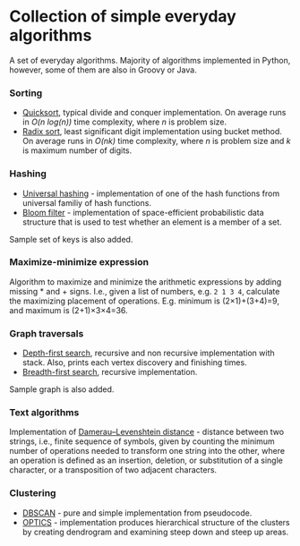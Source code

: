 # Collection of simple everyday algorithms
A set of everyday algorithms. Majority of algorithms implemented in Python, however, some of them are also in Groovy or Java.

### Sorting
- [Quicksort](https://en.wikipedia.org/wiki/Quicksort), typical divide and conquer implementation. On average runs in *O(n log(n))* time complexity, where *n* is problem size.
- [Radix sort](https://en.wikipedia.org/wiki/Radix_sort), least significant digit implementation using bucket method. On average runs in *O(nk)* time complexity, where *n* is problem size and *k* is maximum number of digits.

### Hashing
- [Universal hashing](https://en.wikipedia.org/wiki/Universal_hashing) - implementation of one of the hash functions from universal	familiy of hash functions.
- [Bloom filter](https://en.wikipedia.org/wiki/Bloom_filter) - implementation of space-efficient probabilistic data structure that is used to test whether an element is a member of a set.

Sample set of keys is also added.

### Maximize-minimize expression
Algorithm to maximize and minimize the arithmetic expressions by adding missing * and + signs. I.e., given a list of numbers, e.g. `2 1 3 4`, calculate the maximizing placement of operations. E.g. minimum is (2&#215;1)+(3+4)=9, and maximum is (2+1)&#215;3&#215;4=36.

### Graph traversals
- [Depth-first search](https://en.wikipedia.org/wiki/Depth-first_search), recursive and non recursive implementation with stack. Also, prints each vertex discovery and finishing times.
- [Breadth-first search](https://en.wikipedia.org/wiki/Breadth-first_search), recursive implementation.

Sample graph is also added.

### Text algorithms
Implementation of [Damerau–Levenshtein distance](https://en.wikipedia.org/wiki/Damerau%E2%80%93Levenshtein_distance) - distance between two strings, i.e., finite sequence of symbols, given by counting the minimum number of operations needed to transform one string into the other, where an operation is defined as an insertion, deletion, or substitution of a single character, or a transposition of two adjacent characters.

### Clustering
- [DBSCAN](https://en.wikipedia.org/wiki/DBSCAN) - pure and simple implementation from pseudocode.
- [OPTICS](https://en.wikipedia.org/wiki/OPTICS_algorithm) - implementation produces hierarchical structure of the clusters by creating dendrogram and examining steep down and steep up areas.